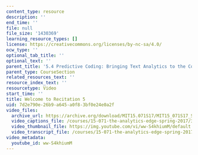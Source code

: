 ```yaml
---
content_type: resource
description: ''
end_time: ''
file: null
file_size: '1430369'
learning_resource_types: []
license: https://creativecommons.org/licenses/by-nc-sa/4.0/
ocw_type: ''
optional_tab_title: ''
optional_text: ''
parent_title: '5.4 Predictive Coding: Bringing Text Analytics to the Courtroom  (Recitation)'
parent_type: CourseSection
related_resources_text: ''
resource_index_text: ''
resourcetype: Video
start_time: ''
title: Welcome to Recitation 5
uid: 7d2e790e-26b9-a645-a0f8-3bf0e24e0a2f
video_files:
  archive_url: https://archive.org/download/MIT15.071S17/MIT15_071S17_Session_5.4.01_300k.mp4
  video_captions_file: /courses/15-071-the-analytics-edge-spring-2017/349b53d9ec1b519e8f6a5bbc1e1588fb_ww-S4khiumM.vtt
  video_thumbnail_file: https://img.youtube.com/vi/ww-S4khiumM/default.jpg
  video_transcript_file: /courses/15-071-the-analytics-edge-spring-2017/222a6bceb46a851f8e79c5c0291b4a74_ww-S4khiumM.pdf
video_metadata:
  youtube_id: ww-S4khiumM
---
```

